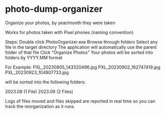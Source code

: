# photo-dump-organizer

Organize your photos, by year/month they were taken

Works for photos taken with Pixel phones (naming convention)

Steps:
Double click PhotoOrganizer.exe
Browse through folders
Select any file in the target directory
The application will automatically use the parent folder of that file
Click "Organize Photos"
Your photos will be sorted into folders by YYYY.MM format

For Example:
PXL_20230805_143320496.jpg
PXL_20230902_162747419.jpg
PXL_20230923_104907733.jpg

will be sorted into the following folders:

2023.08 (1 File)
2023.09 (2 Files)

Logs of files moved and files skipped are reported in real time so you can track the reorganization as it runs.
